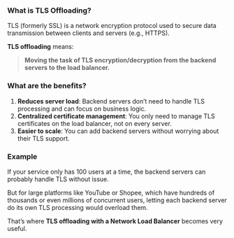 ### What is TLS Offloading?
TLS (formerly SSL) is a network encryption protocol used to secure data transmission between clients and servers (e.g., HTTPS).

**TLS offloading** means:
> **Moving the task of TLS encryption/decryption from the backend servers to the load balancer.**

### What are the benefits?
1. **Reduces server load**: Backend servers don’t need to handle TLS processing and can focus on business logic.
2. **Centralized certificate management**: You only need to manage TLS certificates on the load balancer, not on every server.
3. **Easier to scale**: You can add backend servers without worrying about their TLS support.

### Example
If your service only has 100 users at a time, the backend servers can probably handle TLS without issue.

But for large platforms like YouTube or Shopee, which have hundreds of thousands or even millions of concurrent users, letting each backend server do its own TLS processing would overload them.

That’s where **TLS offloading with a Network Load Balancer** becomes very useful.


